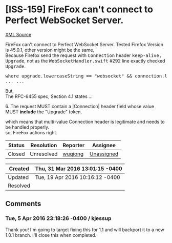 # [ISS-159] FireFox can't connect to Perfect WebSocket Server.

[XML Source](../xml/ISS-159.xml)
<p><p>FireFox can't connect to Perfect WebSocket Server. Tested Firefox Version is 45.0.1, other version might be the same.<br/>
Because Firefox send the request with <tt>Connection</tt> header <tt>keep-alive, Upgrade</tt>, not as the <tt>WebSocketHandler.swift</tt> #292 line exactly checked <tt>Upgrade</tt>.</p>

<div class="code panel" style="border-width: 1px;"><div class="codeContent panelContent">
<pre class="code-java">
where upgrade.lowercaseString == <span class="code-quote">"websocket"</span> &amp;&amp; connection.lowercaseString == <span class="code-quote">"upgrade"</span> <span class="code-keyword">else</span> {
... ...
</pre>
</div></div>

<p>But,<br/>
The RFC-6455 spec, Section 4.1 states ...</p>

<p>   6.   The request MUST contain a |Connection| header field whose value<br/>
        MUST <b>include</b> the "Upgrade" token.</p>

<p>which means that multi-value Connection header is legitimate and needs to be handled properly.<br/>
so, FireFox actions right.</p></p>





Status|Resolution|Reporter|Assignee
------|----------|--------|--------
Closed|Unresolved|[wuqiong](wuqiong)|[Unassigned]($-1)





Created|Thu, 31 Mar 2016 13:01:15 -0400
-------|--------------
Updated|Tue, 19 Apr 2016 10:16:12 -0400
Resolved|


## Comments




### Tue, 5 Apr 2016 23:18:26 -0400 / kjessup 

<p><p>Thank you! I'm going to target fixing this for 1.1 and will backport it to a new 1.0.1 branch. I'll close this when completed.</p></p>



